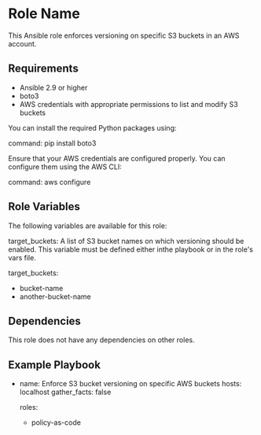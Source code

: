 Role Name
=========

This Ansible role enforces versioning on specific S3 buckets in an AWS account.

Requirements
------------

- Ansible 2.9 or higher
- boto3
- AWS credentials with appropriate permissions to list and modify S3 buckets

You can install the required Python packages using:

command: pip install boto3

Ensure that your AWS credentials are configured properly. You can configure them using the AWS CLI:

command: aws configure

Role Variables
--------------

The following variables are available for this role:

target_buckets: A list of S3 bucket names on which versioning should be enabled. This variable must be defined either inthe playbook or in the role's vars file.

target_buckets:
  - bucket-name
  - another-bucket-name

Dependencies
------------

This role does not have any dependencies on other roles.

Example Playbook
----------------

- name: Enforce S3 bucket versioning on specific AWS buckets
  hosts: localhost
  gather_facts: false

  roles:
    - policy-as-code


